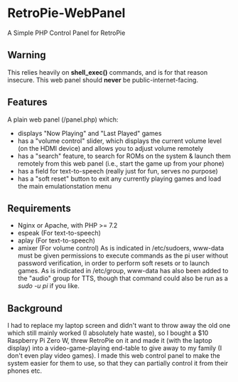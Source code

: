 # RetroPie-WebPanel
A Simple PHP Control Panel for RetroPie

## Warning
This relies heavily on **shell_exec()** commands, and is for that reason insecure. This web panel should **never** be public-internet-facing.

## Features
A plain web panel (/panel.php) which:
 - displays "Now Playing" and "Last Played" games
 - has a "volume control" slider, which displays the current volume level (on the HDMI device) and allows you to adjust volume remotely
 - has a "search" feature, to search for ROMs on the system & launch them remotely from this web panel (i.e., start the game up from your phone)
 - has a field for text-to-speech (really just for fun, serves no purpose)
 - has a "soft reset" button to exit any currently playing games and load the main emulationstation menu

## Requirements
 - Nginx or Apache, with PHP >= 7.2
 - espeak (For text-to-speech)
 - aplay (For text-to-speech)
 - amixer (For volume control)
As is indicated in /etc/sudoers, www-data must be given permissions to execute commands as the pi user without password verification, in order to perform soft resets or to launch games. As is indicated in /etc/group, www-data has also been added to the "audio" group for TTS, though that command could also be run as a *sudo -u pi* if you like.

## Background
I had to replace my laptop screen and didn't want to throw away the old one which still mainly worked (I absolutely hate waste), so I bought a $10 Raspberry Pi Zero W, threw RetroPie on it and made it (with the laptop display) into a video-game-playing end-table to give away to my family (I don't even play video games). I made this web control panel to make the system easier for them to use, so that they can partially control it from their phones etc.
